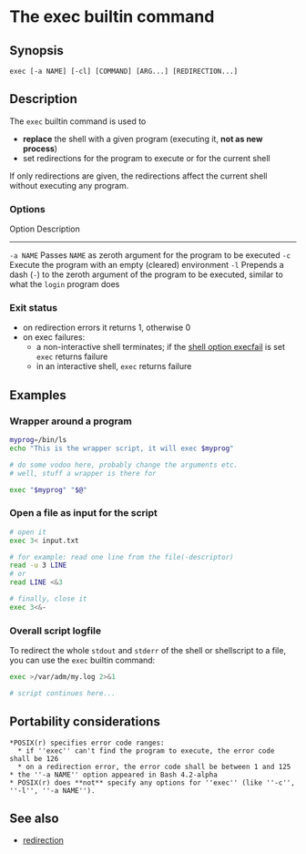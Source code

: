 # The exec builtin command

## Synopsis

    exec [-a NAME] [-cl] [COMMAND] [ARG...] [REDIRECTION...]

## Description

The `exec` builtin command is used to

-   **replace** the shell with a given program (executing it, **not as
    new process**)
-   set redirections for the program to execute or for the current shell

If only redirections are given, the redirections affect the current
shell without executing any program.

### Options

  Option      Description
  ----------- ----------------------------------------------------------------------------------------------------------------------
  `-a NAME`   Passes `NAME` as zeroth argument for the program to be executed
  `-c`        Execute the program with an empty (cleared) environment
  `-l`        Prepends a dash (`-`) to the zeroth argument of the program to be executed, similar to what the `login` program does

### Exit status

-   on redirection errors it returns 1, otherwise 0
-   on exec failures:
    -   a non-interactive shell terminates; if the [shell option
        execfail](../../internals/shell_options.md#execfail) is set `exec`
        returns failure
    -   in an interactive shell, `exec` returns failure

## Examples

### Wrapper around a program

``` bash
myprog=/bin/ls
echo "This is the wrapper script, it will exec $myprog"

# do some vodoo here, probably change the arguments etc.
# well, stuff a wrapper is there for

exec "$myprog" "$@"
```

### Open a file as input for the script

``` bash
# open it
exec 3< input.txt

# for example: read one line from the file(-descriptor)
read -u 3 LINE
# or
read LINE <&3

# finally, close it
exec 3<&-
```

### Overall script logfile

To redirect the whole `stdout` and `stderr` of the shell or shellscript
to a file, you can use the `exec` builtin command:

``` bash
exec >/var/adm/my.log 2>&1

# script continues here...
```

## Portability considerations

    *POSIX(r) specifies error code ranges:
      * if ''exec'' can't find the program to execute, the error code shall be 126
      * on a redirection error, the error code shall be between 1 and 125
    * the ''-a NAME'' option appeared in Bash 4.2-alpha
    * POSIX(r) does **not** specify any options for ''exec'' (like ''-c'', ''-l'', ''-a NAME'').

## See also

-   [redirection](../../syntax/redirection.md)
